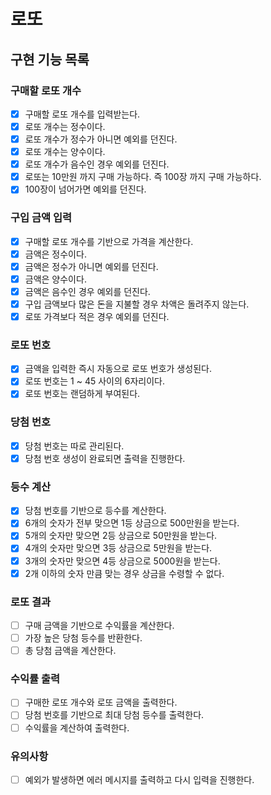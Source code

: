 # 로또

## 구현 기능 목록

### 구매할 로또 개수
 * [x] 구매할 로또 개수를 입력받는다.
 * [x] 로또 개수는 정수이다. 
 * [x] 로또 개수가 정수가 아니면 예외를 던진다.
 * [x] 로또 개수는 양수이다.
 * [x] 로또 개수가 음수인 경우 예외를 던진다.
 * [x] 로또는 10만원 까지 구매 가능하다. 즉 100장 까지 구매 가능하다.
 * [x] 100장이 넘어가면 예외를 던진다.

### 구입 금액 입력
 * [x] 구매할 로또 개수를 기반으로 가격을 계산한다.
 * [x] 금액은 정수이다.
 * [x] 금액은 정수가 아니면 예외를 던진다.
 * [x] 금액은 양수이다.
 * [x] 금액은 음수인 경우 예외를 던진다.
 * [x] 구입 금액보다 많은 돈을 지불할 경우 차액은 돌려주지 않는다.
 * [x] 로또 가격보다 적은 경우 예외를 던진다.

### 로또 번호
 * [x] 금액을 입력한 즉시 자동으로 로또 번호가 생성된다.
 * [x] 로또 번호는 1 ~ 45 사이의 6자리이다.
 * [x] 로또 번호는 랜덤하게 부여된다.

### 당첨 번호
 * [x] 당첨 번호는 따로 관리된다.
 * [x] 당첨 번호 생성이 완료되면 출력을 진행한다.

### 등수 계산
 * [x] 당첨 번호를 기반으로 등수를 계산한다.
 * [x] 6개의 숫자가 전부 맞으면 1등 상금으로 500만원을 받는다.
 * [x] 5개의 숫자만 맞으면 2등 상금으로 50만원을 받는다.
 * [x] 4개의 숫자만 맞으면 3등 상금으로 5만원을 받는다.
 * [x] 3개의 숫자만 맞으면 4등 상금으로 5000원을 받는다.
 * [x] 2개 이하의 숫자 만큼 맞는 경우 상금을 수령할 수 없다.
 
### 로또 결과
 * [ ] 구매 금액을 기반으로 수익률을 계산한다.
 * [ ] 가장 높은 당첨 등수를 반환한다.
 * [ ] 총 당첨 금액을 계산한다.

### 수익률 출력
 * [ ] 구매한 로또 개수와 로또 금액을 출력한다.
 * [ ] 당첨 번호를 기반으로 최대 당첨 등수를 출력한다.
 * [ ] 수익률을 계산하여 출력한다.

### 유의사항
 * [ ] 예외가 발생하면 에러 메시지를 출력하고 다시 입력을 진행한다.